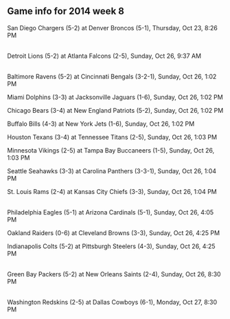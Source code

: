 ## Game info for 2014 week 8
San Diego Chargers (5-2) at Denver Broncos (5-1), Thursday, Oct 23, 8:26 PM

<br/>Detroit Lions (5-2) at Atlanta Falcons (2-5), Sunday, Oct 26, 9:37 AM

<br/>Baltimore Ravens (5-2) at Cincinnati Bengals (3-2-1), Sunday, Oct 26, 1:02 PM

Miami Dolphins (3-3) at Jacksonville Jaguars (1-6), Sunday, Oct 26, 1:02 PM

Chicago Bears (3-4) at New England Patriots (5-2), Sunday, Oct 26, 1:02 PM

Buffalo Bills (4-3) at New York Jets (1-6), Sunday, Oct 26, 1:02 PM

Houston Texans (3-4) at Tennessee Titans (2-5), Sunday, Oct 26, 1:03 PM

Minnesota Vikings (2-5) at Tampa Bay Buccaneers (1-5), Sunday, Oct 26, 1:03 PM

Seattle Seahawks (3-3) at Carolina Panthers (3-3-1), Sunday, Oct 26, 1:04 PM

St. Louis Rams (2-4) at Kansas City Chiefs (3-3), Sunday, Oct 26, 1:04 PM

<br/>Philadelphia Eagles (5-1) at Arizona Cardinals (5-1), Sunday, Oct 26, 4:05 PM

Oakland Raiders (0-6) at Cleveland Browns (3-3), Sunday, Oct 26, 4:25 PM

Indianapolis Colts (5-2) at Pittsburgh Steelers (4-3), Sunday, Oct 26, 4:25 PM

<br/>Green Bay Packers (5-2) at New Orleans Saints (2-4), Sunday, Oct 26, 8:30 PM

<br/>Washington Redskins (2-5) at Dallas Cowboys (6-1), Monday, Oct 27, 8:30 PM

